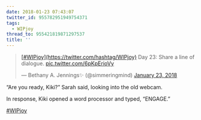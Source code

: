 ```yaml
---
date: 2018-01-23 07:43:07
twitter_id: 955782951949754371
tags:
  - WIPjoy
thread_to: 955421819871297537
title: ''
---
```


<blockquote class="twitter-tweet"><p lang="en" dir="ltr"><a href="https://twitter.com/hashtag/WIPjoy?src=hash&amp;ref_src=twsrc%5Etfw">[#WIPjoy](https://twitter.com/hashtag/WIPjoy)</a> Day 23: Share a line of dialogue. <a href="https://t.co/6pKpErioVy">pic.twitter.com/6pKpErioVy</a></p>&mdash; Bethany A. Jennings✨ (@simmeringmind) <a href="https://twitter.com/simmeringmind/status/955666506507079686?ref_src=twsrc%5Etfw">January 23, 2018</a></blockquote>
<script async src="https://platform.twitter.com/widgets.js" charset="utf-8"></script>

“Are you ready, Kiki?” Sarah said, looking into the old webcam.

In response, Kiki opened a word processor and typed, “ENGAGE.”

[#WIPjoy](https://twitter.com/hashtag/WIPjoy)
